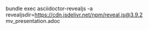 bundle exec asciidoctor-revealjs -a revealjsdir=https://cdn.jsdelivr.net/npm/reveal.js@3.9.2 mv_presentation.adoc
